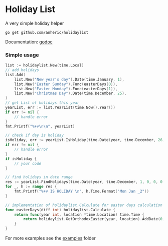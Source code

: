 # Holiday List

A very simple holiday helper

```
go get github.com/anheric/holidaylist
```

Documentation: [godoc](https://godoc.org/github.com/anheric/holidaylist)

### Simple usage

```go
list := holidaylist.New(time.Local)
// add holidays
list.Add(
	list.New("New year's day").Date(time.January, 1),
	list.New("Easter Sunday").Func(easterDays(0)),
	list.New("Easter Monday").Func(easterDays(1)),
	list.New("Christmas Day").Date(time.December, 25),
)
// get List of holidays this year
yearList, err := list.YearList(time.Now().Year())
if err != nil {
	// handle error
}
fmt.Printf("%+v\n\n", yearList)

// check if day is holiday
isHoliday, err := yearList.IsHoliday(time.Date(year, time.December, 26, 0, 0, 0, 0, location))
if err != nil {
	// handle error
}
if isHoliday {
	// your code
}

// find holidays in date range
res := yearList.FindHolidays(time.Date(year, time.December, 1, 0, 0, 0, 0, location), time.Date(year, time.December, 30, 0, 0, 0, 0, location))
for _, h := range res {
	fmt.Printf("%+v IS HOLIDAY \n", h.Time.Format("Mon Jan _2"))
}
```

```go
// implementation of holidaylist.Calculate for easter days calculation
func easterDays(diff int) holidaylist.Calculate {
	return func(year int, location *time.Location) time.Time {
		return holidaylist.GetOrthodoxEaster(year, location).AddDate(0, 0, diff)
	}
}
```

For more examples see the [examples](https://github.com/anheric/holidaylist/examples) folder
